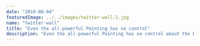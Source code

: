 ```yaml
---
date: "2019-08-04"
featuredImage: ../../images/twitter-wall-2.jpg
name: "twitter-wall"
title: "Even the all-powerful Pointing has no control"
description: "Even the all-powerful Pointing has no control about the blind texts it is an almost unorthographic life One day however a small line of blind text."
---
```

